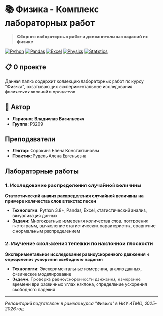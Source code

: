 # 📚 Физика - Комплекс лабораторных работ

> **Сборник лабораторных работ и дополнительных заданий по физике**


[![Python](https://img.shields.io/badge/Python-3.8+-blue.svg)](https://www.python.org/)
[![Pandas](https://img.shields.io/badge/Pandas-Data%20Analysis-green.svg)](https://pandas.pydata.org)
[![Excel](https://img.shields.io/badge/Excel-Data%20Processing-yellow.svg)](https://www.microsoft.com/excel)
[![Physics](https://img.shields.io/badge/Physics-Experimental-orange.svg)](https://)
[![Statistics](https://img.shields.io/badge/Statistics-Analysis-purple.svg)](https://)

## 📋 О проекте

Данная папка содержит коллекцию лабораторных работ по курсу "Физика", охватывающих экспериментальные исследования физических явлений и процессов.

## 👤 Автор

- **Ларионов Владислав Васильевич**  
- **Группа**: P3209

## Преподаватели

- **Лектор**: Сорокина Елена Константиновна
- **Практик**: Рудель Алена Евгеньевна

## Лабораторные работы

### 1. Исследование распределения случайной величины
**Статистический анализ распределения случайной величины на примере количества слов в текстах песен**

- **Технологии**: Python 3.8+, Pandas, Excel, статистический анализ, визуализация данных
- **Задачи**: Многократные измерения количества слов, построение гистограмм, вычисление статистических характеристик, сравнение с нормальным распределением

### 2. Изучение скольжения тележки по наклонной плоскости
**Экспериментальное исследование равноускоренного движения и определение ускорения свободного падения**

- **Технологии**: Экспериментальные измерения, анализ данных, физическое моделирование
- **Задачи**: Проверка равноускоренности движения, измерение времени при различных углах наклона, определение ускорения свободного падения

---

*Репозиторий подготовлен в рамках курса "Физика" в НИУ ИТМО, 2025-2026 год*